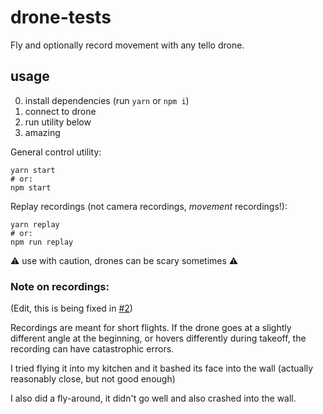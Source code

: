 # drone-tests
 Fly and optionally record movement with any tello drone.
 
## usage

0. install dependencies (run `yarn` or `npm i`)
1. connect to drone
2. run utility below
3. amazing

General control utility:
```
yarn start
# or:
npm start
```

Replay recordings (not camera recordings, *movement* recordings!):
```
yarn replay
# or:
npm run replay
```

⚠️ use with caution, drones can be scary sometimes ⚠️

### Note on recordings:
(Edit, this is being fixed in [#2](https://github.com/lawsmat/drone-tests/issues/2))

Recordings are meant for short flights. If the drone goes at a slightly different angle at the beginning, or hovers differently during takeoff, the recording can have catastrophic errors.

I tried flying it into my kitchen and it bashed its face into the wall (actually reasonably close, but not good enough)

I also did a fly-around, it didn't go well and also crashed into the wall.
